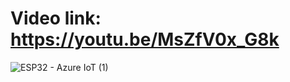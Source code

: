 # Video link: https://youtu.be/MsZfV0x_G8k
![ESP32 - Azure IoT (1)](https://github.com/user-attachments/assets/94e4893a-f586-43f3-ab01-d1e15a543c6f)
